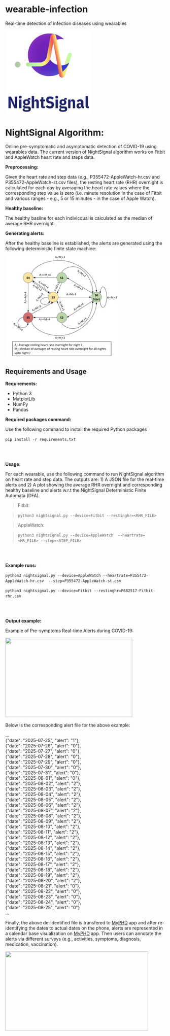 # wearable-infection
Real-time detection of infection diseases using wearables



<img src="images/NightSignal_Icon.png" width="272.8" height="262.4">

# NightSignal Algorithm:

Online pre-symptomatic and asymptomatic detection of COVID-19 using wearables data. The current version of NightSignal algorithm works on Fitbit and AppleWatch heart rate and steps data.

**Preprocessing:**

Given the heart rate and step data (e.g., P355472-AppleWatch-hr.csv and P355472-AppleWatch-st.csv files), the resting heart rate (RHR) overnight is calculated for each day by averaging the heart rate values where the corresponding step value is zero (i.e. minute resolution in the case of Fitbit and various ranges - e.g., 5 or 15 minutes - in the case of Apple Watch). 

**Healthy baseline:**

The healthy basline for each indivicdual is calculated as the median of average RHR overnight.

**Generating alerts:**

After the healthy baseline is established, the alerts are generated using the following deterministic finite state machine:


<img src="images/NightSignal_DFA.png" width="355" height="320">

## Requirements and Usage

**Requirements:**
- Python 3
- MatplotLib
- NumPy
- Pandas

**Required packages command:**

Use the following command to install the required Python packages

  ```pip install -r requirements.txt```

<br/>
<br/>

**Usage:**

  For each wearable, use the following command to run NightSignal algorithm on heart rate and step data. The outputs are: 1) A JSON file for the real-time alerts and 2) A plot showing the average RHR overnight and corresponding healthy baseline and alerts w.r.t the NightSignal Deterministic Finite Automata (DFA).    

> Fitbit:

> ``` python3 nightsignal.py --device=Fitbit --restinghr=<RHR_FILE> ```

> AppleWatch:

> ``` python3 nightsignal.py --device=AppleWatch  --heartrate=<HR_FILE> --step=<STEP_FILE> ```

<br/>
<br/>

**Example runs:**

`python3 nightsignal.py --device=AppleWatch --heartrate=P355472-AppleWatch-hr.csv  --step=P355472-AppleWatch-st.csv`

`python3 nightsignal.py --device=Fitbit --restinghr=P682517-Fitbit-rhr.csv`

<br/>
<br/>

**Output example:**

Example of Pre-symptoms Real-time Alerts during COVID-19:  

<img src="images/sample_output.png" width="400" height="250">


Below is the corresponding alert file for the above example:

...<br />
{"date": "2025-07-25", "alert": "1"},<br />
{"date": "2025-07-26", "alert": "0"},<br />
{"date": "2025-07-27", "alert": "0"},<br />
{"date": "2025-07-28", "alert": "0"},<br />
{"date": "2025-07-29", "alert": "0"},<br />
{"date": "2025-07-30", "alert": "0"},<br />
{"date": "2025-07-31", "alert": "0"},<br />
{"date": "2025-08-01", "alert": "0"},<br />
{"date": "2025-08-02", "alert": "2"},<br />
{"date": "2025-08-03", "alert": "2"},<br />
{"date": "2025-08-04", "alert": "2"},<br />
{"date": "2025-08-05", "alert": "2"},<br />
{"date": "2025-08-06", "alert": "2"},<br />
{"date": "2025-08-07", "alert": "2"},<br />
{"date": "2025-08-08", "alert": "2"},<br />
{"date": "2025-08-09", "alert": "2"},<br />
{"date": "2025-08-10", "alert": "2"},<br />
{"date": "2025-08-11", "alert": "2"},<br />
{"date": "2025-08-12", "alert": "2"},<br />
{"date": "2025-08-13", "alert": "2"},<br />
{"date": "2025-08-14", "alert": "2"},<br />
{"date": "2025-08-15", "alert": "2"},<br />
{"date": "2025-08-16", "alert": "2"},<br />
{"date": "2025-08-17", "alert": "2"},<br />
{"date": "2025-08-18", "alert": "2"},<br />
{"date": "2025-08-19", "alert": "2"},<br />
{"date": "2025-08-20", "alert": "2"},<br />
{"date": "2025-08-21", "alert": "0"},<br />
{"date": "2025-08-22", "alert": "0"},<br />
{"date": "2025-08-23", "alert": "0"},<br />
{"date": "2025-08-24", "alert": "0"},<br />
{"date": "2025-08-25", "alert": "0"}<br />
...


Finally, the above de-identified file is transfered to [MyPHD](https://apps.apple.com/us/app/myphd/id1447333214) app and after re-identifying the dates to actual dates on the phone, alerts are represented in a calendar base visualization on [MyPHD](https://apps.apple.com/us/app/myphd/id1447333214) app. Then users can annotate the alerts via different surveys (e.g., activities, symptoms, diagnosis, medication, vaccination).


<img src="images/Alerts_On_MyPHD.png" width="450" height="250">
